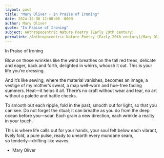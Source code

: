 ```yaml
---
layout: post
title: "Mary Oliver - In Praise of Ironing"
date: 2024-12-30 12:00:00 -0000
author: Mary Oliver
quote: "In Praise of Ironing"
subject: Anthropocentric Nature Poetry (Early 20th century)
permalink: /Anthropocentric Nature Poetry (Early 20th century)/Mary Oliver/Mary Oliver - In Praise of Ironing
---
```


In Praise of Ironing

Blow on those wrinkles 
like the wind breathes on the tall red trees, 
delicate and eager, back and forth, 
delighted in whirrs, whoosh it out. 
This is your life you’re dressing.

And it’s like sewing, where the material 
vanishes, becomes an image, 
a vestige of my mother’s sweat, 
a map well-worn and hue-free 
fading summers. Heat—it helps it all. 
There’s no craft without wear and tear, 
no art without a palette and battle checks. 

To smooth out each ripple, fold in the past, 
smooth out for light, so that you can see. 
Do not forget the ritual; 
it can breathe as you do 
from the deep ocean before you—soar. 
Each grain a new direction, 
each wrinkle a reality in your touch. 

This is where life calls out for your hands, 
your soul felt below each vibrant, lively fold, 
a pure pulse, ready to unearth every mundane seam,  
so tenderly—drifting like waves.


- Mary Oliver

